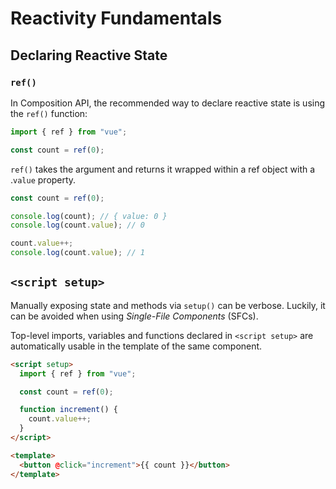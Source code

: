 # Reactivity Fundamentals

## Declaring Reactive State​

### `ref()​`

In Composition API, the recommended way to declare reactive state is using the `ref()` function:

```js
import { ref } from "vue";

const count = ref(0);
```

`ref()` takes the argument and returns it wrapped within a ref object with a .`value` property.

```js
const count = ref(0);

console.log(count); // { value: 0 }
console.log(count.value); // 0

count.value++;
console.log(count.value); // 1
```

## `<script setup>​`

Manually exposing state and methods via `setup()` can be verbose. Luckily, it can be avoided when using _Single-File Components_ (SFCs).

Top-level imports, variables and functions declared in `<script setup>` are automatically usable in the template of the same component.

```html
<script setup>
  import { ref } from "vue";

  const count = ref(0);

  function increment() {
    count.value++;
  }
</script>

<template>
  <button @click="increment">{{ count }}</button>
</template>
```
